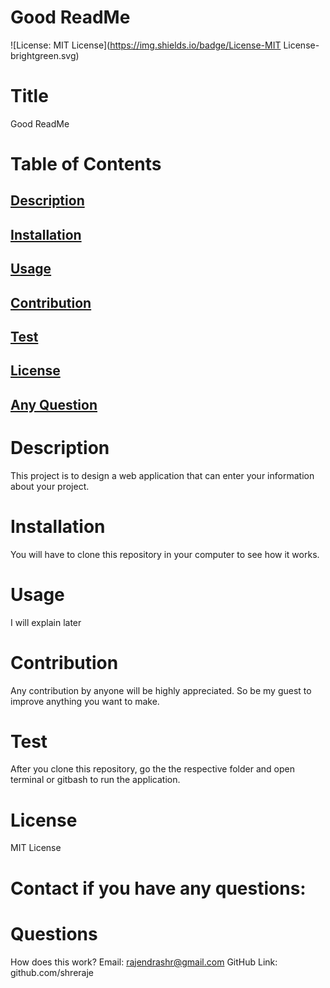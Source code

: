 # Good ReadMe
  ![License: MIT License](https://img.shields.io/badge/License-MIT License-brightgreen.svg)
  
  
  # Title
  Good ReadMe

  # Table of Contents
  ## [Description](#description)
  ## [Installation](#installation)
  ## [Usage](#usage)
  ## [Contribution](#contribution)
  ## [Test](#test)
  ## [License](#license)
  ## [Any Question](#questions)

  # Description
  This project is to design a web application that can enter your information about your project.
  
  # Installation
  You will have to clone this repository in your computer to see how it works.
  
  # Usage
  I will explain later
  
  # Contribution
  Any contribution by anyone will be highly appreciated. So be my guest to improve anything you want to make.
  
  # Test
  After you clone this repository, go the the respective folder and open terminal or gitbash to run the application.
  
  # License
  MIT License

  # Contact if you have any questions:

  # Questions
  How does this work?
  Email:
  rajendrashr@gmail.com
  GitHub Link:
  github.com/shreraje
